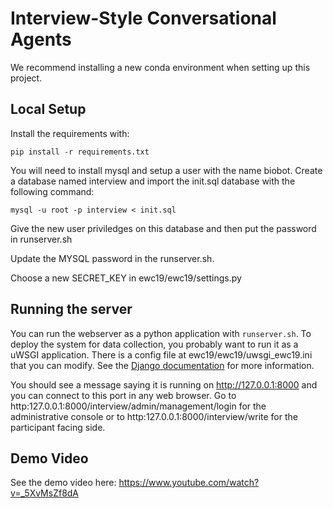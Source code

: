 
# Interview-Style Conversational Agents

We recommend installing a new conda environment when setting up this project.

## Local Setup

Install the requirements with:
```
pip install -r requirements.txt
```

You will need to install mysql and setup a user with the name biobot. Create a database named interview and import the init.sql database with the following command:
```
mysql -u root -p interview < init.sql
```

Give the new user priviledges on this database and then put the password in runserver.sh

Update the MYSQL password in the runserver.sh.

Choose a new SECRET_KEY in ewc19/ewc19/settings.py

## Running the server

You can run the webserver as a python application with ```runserver.sh```. To deploy the system for data collection, you probably want to run it as a uWSGI application. There is a config file at ewc19/ewc19/uwsgi_ewc19.ini that you can modify. See the [Django documentation](https://docs.djangoproject.com/en/5.1/howto/deployment/wsgi/uwsgi/) for more information.

You should see a message saying it is running on http://127.0.0.1:8000 and you can connect to this port in any web browser.
Go to http:127.0.0.1:8000/interview/admin/management/login for the administrative console or to http:127.0.0.1:8000/interview/write for the participant facing side.


## Demo Video

See the demo video here: https://www.youtube.com/watch?v=_5XvMsZf8dA

<!-- ## Citation

If you use this code please cite our paper:
```
@inproceedings{welch-2025-framework,
  title = {A Framework for Interview-Style Conversational Agents},
  author = {Welch, Charles and Lahnala, Allison and Varadarajan, Vasudha and Flek, Lucie and Mihalcea, Rada and Boyd, Lomax and Sedoc, João},
  booktitle = {arxiv preprint},
  year = {2025},
}
``` -->